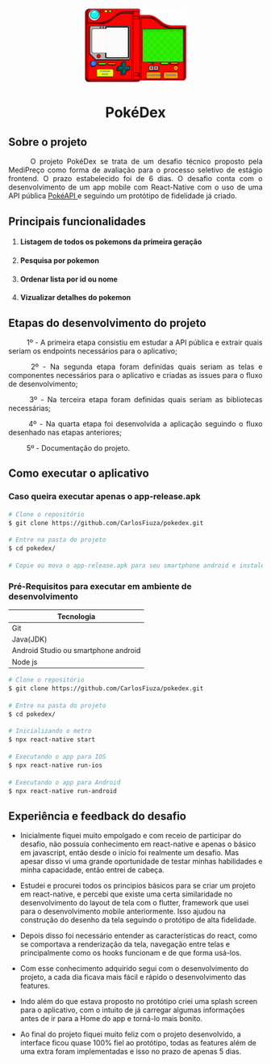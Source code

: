 <div align="center">
	<img width=40% src="https://raw.githubusercontent.com/CarlosFiuza/pokedex/main/src/assets/pokedex_logo.png" alt="pokedex logo" class="lg">
</div>
<h1 align="center"> PokéDex </h1>


## Sobre o projeto

<p align="justify">&emsp; &emsp; O projeto PokéDex se trata de um desafio técnico proposto pela MediPreço como forma de avaliação para o processo seletivo de estágio frontend. O prazo estabelecido foi de 6 dias. O desafio conta com o desenvolvimento de um app mobile com React-Native com o uso de uma API pública  <a href="https://pokeapi.co/"> PokéAPI </a> e seguindo um protótipo de fidelidade já criado. </p>

## Principais funcionalidades

1. #### Listagem de todos os pokemons da primeira geração
2. #### Pesquisa por pokemon 
3. #### Ordenar lista por id ou nome
4. #### Vizualizar detalhes do pokemon

## Etapas do desenvolvimento do projeto

<p align="justify">&emsp; &emsp; 1º - A primeira etapa consistiu em estudar a API pública e extrair quais seriam os endpoints necessários para o aplicativo;</p>

<p align="justify">&emsp; &emsp; 2º - Na segunda etapa foram definidas quais seriam as telas e componentes necessários para o aplicativo e criadas as issues para o fluxo de desenvolvimento;</p>

<p align="justify">&emsp; &emsp; 3º - Na terceira etapa foram definidas quais seriam as bibliotecas necessárias;</p>

<p align="justify">&emsp; &emsp; 4º - Na quarta etapa foi desenvolvida a aplicação seguindo o fluxo desenhado nas etapas anteriores;</p>

<p align="justify">&emsp; &emsp; 5º - Documentação do projeto. </p>

## Como executar o aplicativo
### Caso queira executar apenas o app-release.apk
```bash
# Clone o repositório
$ git clone https://github.com/CarlosFiuza/pokedex.git

# Entre na pasta do projeto
$ cd pokedex/

# Copie ou mova o app-release.apk para seu smartphone android e instale o app
```

### Pré-Requisitos para executar em ambiente de desenvolvimento
|Tecnologia|
|-|
|Git|
|Java(JDK)|
|Android Studio ou smartphone android|
|Node js|
```bash 
# Clone o repositório
$ git clone https://github.com/CarlosFiuza/pokedex.git

# Entre na pasta do projeto
$ cd pokedex/

# Inicializando o metro
$ npx react-native start

# Executando o app para IOS
$ npx react-native run-ios

# Executando o app para Android
$ npx react-native run-android
```
## Experiência e feedback do desafio

- Inicialmente fiquei muito empolgado e com receio de participar do desafio, não possuía conhecimento em react-native e apenas o básico em javascript, então desde o início foi realmente um desafio. Mas apesar disso vi uma grande oportunidade de testar minhas habilidades e minha capacidade, então entrei de cabeça.

- Estudei e procurei todos os principios básicos para se criar um projeto em react-native, e percebi que existe uma certa similaridade no desenvolvimento do layout de tela com o flutter, framework que usei para o desenvolvimento mobile anteriormente. Isso ajudou na construção do desenho da tela seguindo o protótipo de alta fidelidade.

- Depois disso foi necessário entender as características do react, como se comportava a renderização da tela, navegação entre telas e principalmente como os hooks funcionam e de que forma usá-los.

- Com esse conhecimento adquirido segui com o desenvolvimento do projeto, a cada dia ficava mais fácil e rápido o desenvolvimento das features.

- Indo além do que estava proposto no protótipo criei uma splash screen para o aplicativo, com o intuito de já carregar algumas informações antes de ir para a Home do app e torná-lo mais bonito.

- Ao final do projeto fiquei muito feliz com o projeto desenvolvido, a interface ficou quase 100% fiel ao protótipo, todas as features além de uma extra foram implementadas e isso no prazo de apenas 5 dias.
